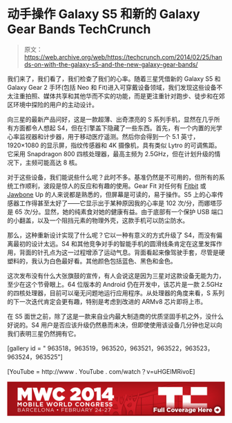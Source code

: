 # 动手操作 Galaxy S5 和新的 Galaxy Gear Bands TechCrunch

> 原文：<https://web.archive.org/web/https://techcrunch.com/2014/02/25/hands-on-with-the-galaxy-s5-and-the-new-galaxy-gear-bands/>

我们来了，我们看了，我们检查了我们的心率。随着三星凭借新的 Galaxy S5 和 Galaxy Gear 2 手环(包括 Neo 和 Fit)进入可穿戴设备领域，我们发现这些设备不太注重拍照、媒体共享和其他华而不实的功能，而是更注重针对跑步、徒步和在郊区环境中探险的用户的主动设计。

向三星的最新产品问好，这是一款超薄、出奇漂亮的 S 系列手机，显然在几乎所有方面都令人想起 S4，但在引擎盖下隐藏了一些东西。首先，有一个内置的光学心率监视器和计步器，用于移动医疗遥测。然后你会得到一个 5.1 英寸，1920×1080 的显示屏，指纹传感器和 4K 摄像机，具有类似 Lytro 的可调焦距。它采用 Snapdragon 800 四核处理器，最高主频为 2.5GHz，但在计划升级的情况下，主频可能高达 8 核。

对于这些设备，我们能说些什么呢？此时不多。基准仍然是不可用的，但所有的系统工作顺利，波段是惊人的反应和有趣的使用。Gear Fit 对任何有 [Fitbit](https://web.archive.org/web/20221023073258/https://beta.techcrunch.com/tag/Fitbit) 或 [Jawbone](https://web.archive.org/web/20221023073258/https://beta.techcrunch.com/tag/Jawbone) Up 的人来说都是熟悉的，但屏幕是可读的，易于操作。S5 上的心率传感器工作得甚至太好了——它显示出于某种原因我的心率是 102 次/分，而娜塔莎是 65 次/分。显然，她的纯素食对她的健康有益。由于底部有一个保护 USB 端口的小翻盖，以及一个阻挡元素的物理外壳，这款手机可以防尘防水。

那么，这种重新设计实现了什么呢？它以一种有意义的方式升级了 S4，而没有偏离最初的设计太远。S4 和其他竞争对手的智能手机的圆滑线条肯定在这里发挥作用，背面的针孔点为这一过程增添了运动气息。背面看起来像驾驶手套，尽管是硬塑料的，我认为白色最好看。其他颜色包括蓝色、黑色和金色。

这次发布没有什么大张旗鼓的宣传，有人会说这是因为三星对这款设备无能为力，至少在这个节骨眼上。64 位版本的 Android 仍在开发中，该芯片是一款 2.5GHz 的四核处理器，目前可以毫无问题地运行应用程序。从处理器的角度来看，S 系列的下一次迭代肯定会更有趣，特别是考虑到改进的 ARMv8 芯片即将上市。

在 S5 面世之前，除了这是一款来自业内最大制造商的优质坚固手机之外，没什么好说的。S4 用户是否应该升级仍然悬而未决，但即使使用该设备几分钟也足以向我们表明三星仍然拥有它。

[gallery id = " 963518，963519，963520，963521，963522，963523，963524，963525"]

[YouTube = http://www . YouTube . com/watch？v=uHGElMRivoE]

[![](img/844b49a7889da0054bb27bd0af5caad8.png)](https://web.archive.org/web/20221023073258/https://beta.techcrunch.com/tag/mwc14/)